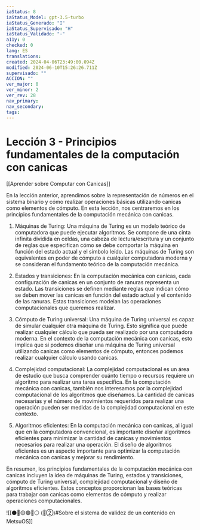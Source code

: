 ```yaml
---
iaStatus: 8
iaStatus_Model: gpt-3.5-turbo
iaStatus_Generado: "I"
iaStatus_Supervisado: "H"
iaStatus_Validado: "-"
a11y: 0
checked: 0
lang: ES
translations: 
created: 2024-04-06T23:49:00.094Z
modified: 2024-06-10T15:26:26.711Z
supervisado: ""
ACCION: ""
ver_major: 0
ver_minor: 2
ver_rev: 28
nav_primary: 
nav_secondary: 
tags:
---
```

# Lección 3 - Principios fundamentales de la computación con canicas

[[Aprender sobre Computar con Canicas]]

En la lección anterior, aprendimos sobre la representación de números en el sistema binario y cómo realizar operaciones básicas utilizando canicas como elementos de cómputo. En esta lección, nos centraremos en los principios fundamentales de la computación mecánica con canicas.

1. Máquinas de Turing: Una máquina de Turing es un modelo teórico de computadora que puede ejecutar algoritmos. Se compone de una cinta infinita dividida en celdas, una cabeza de lectura/escritura y un conjunto de reglas que especifican cómo se debe comportar la máquina en función del estado actual y el símbolo leído. Las máquinas de Turing son equivalentes en poder de cómputo a cualquier computadora moderna y se consideran el fundamento teórico de la computación mecánica.

2. Estados y transiciones: En la computación mecánica con canicas, cada configuración de canicas en un conjunto de ranuras representa un estado. Las transiciones se definen mediante reglas que indican cómo se deben mover las canicas en función del estado actual y el contenido de las ranuras. Estas transiciones modelan las operaciones computacionales que queremos realizar.

3. Cómputo de Turing universal: Una máquina de Turing universal es capaz de simular cualquier otra máquina de Turing. Esto significa que puede realizar cualquier cálculo que pueda ser realizado por una computadora moderna. En el contexto de la computación mecánica con canicas, esto implica que si podemos diseñar una máquina de Turing universal utilizando canicas como elementos de cómputo, entonces podemos realizar cualquier cálculo usando canicas.

4. Complejidad computacional: La complejidad computacional es un área de estudio que busca comprender cuánto tiempo o recursos requiere un algoritmo para realizar una tarea específica. En la computación mecánica con canicas, también nos interesamos por la complejidad computacional de los algoritmos que diseñamos. La cantidad de canicas necesarias y el número de movimientos requeridos para realizar una operación pueden ser medidas de la complejidad computacional en este contexto.

5. Algoritmos eficientes: En la computación mecánica con canicas, al igual que en la computadora convencional, es importante diseñar algoritmos eficientes para minimizar la cantidad de canicas y movimientos necesarios para realizar una operación. El diseño de algoritmos eficientes es un aspecto importante para optimizar la computación mecánica con canicas y mejorar su rendimiento.

En resumen, los principios fundamentales de la computación mecánica con canicas incluyen la idea de máquinas de Turing, estados y transiciones, cómputo de Turing universal, complejidad computacional y diseño de algoritmos eficientes. Estos conceptos proporcionan las bases teóricas para trabajar con canicas como elementos de cómputo y realizar operaciones computacionales.

![[⚫🔴🟡🟢🔵⚪ (🔴②)#Sobre el sistema de validez de un contenido en MetsuOS]]